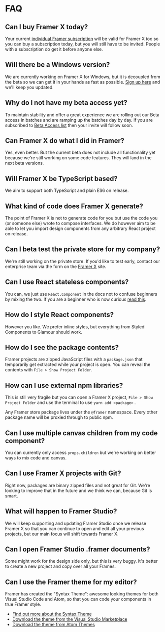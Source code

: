 # FAQ

## Can I buy Framer X today?

Your current [individual Framer subscription](http://framer.com/pricing) will be valid for Framer X too so you can buy a subscription today, but you will still have to be invited. People with a subscription do get it before anyone else.

## Will there be a Windows version?

We are currently working on Framer X for Windows, but it is decoupled from the beta so we can get it in your hands as fast as possible. [Sign up here](https://framer.com/forms/windows/) and we'll keep you updated.

## Why do I not have my beta access yet?

To maintain stability and offer a great experience we are rolling out our Beta access in batches and are ramping up the batches day by day. If you are subscribed to [Beta Access list](https://framer.com/x) then your invite will follow soon.

## Can Framer X do what I did in Framer?

Yes, even better. But the current beta does not include all functionality yet because we're still working on some code features. They will land in the next beta versions.

## Will Framer X be TypeScript based?

We aim to support both TypeScript and plain ES6 on release.

## What kind of code does Framer X generate?

The point of Framer X is not to generate code for you but use the code you \(or someone else\) wrote to compose interfaces. We do however aim to be able to let you import design components from any arbitrary React project on release.

## Can I beta test the private store for my company?

We're still working on the private store. If you'd like to test early, contact our enterprise team via the form on the [Framer X](https://framer.com/x) site.

## Can I use React stateless components?

You can, we just use `React.Component` in the docs not to confuse beginners by mixing the two. If you are a beginner who is now curious [read this](https://reactjs.org/docs/components-and-props.html).

## How do I style React components?

However you like. We prefer inline styles, but everything from Styled Components to Glamour should work.

## How do I see the package contents?

Framer projects are zipped JavaScript files with a `package.json` that temporarily get extracted while your project is open. You can reveal the contents with `File > Show Project Folder`.

## How can I use external npm libraries?

This is still very fragile but you can open a Framer X project, `File > Show Project Folder` and use the terminal to use `yarn add <package>` .

Any Framer store package lives under the `@framer` namespace. Every other package name will be proxied through to public npm.

## Can I use multiple canvas children from my code component?

You can currently only access `props.children` but we're working on better ways to mix code and canvas.

## Can I use Framer X projects with Git?

Right now, packages are binary zipped files and not great for Git. We're looking to improve that in the future and we think we can, because Git is smart.

## What will happen to Framer Studio?

We will keep supporting and updating Framer Studio once we release Framer X so that you can continue to open and edit all your previous projects, but our main focus will shift towards Framer X.

## Can I open Framer Studio .framer documents?

Some might work for the design side only, but this is very buggy. It's better to create a new project and copy over all your Frames.

## Can I use the Framer theme for my editor?

Framer has created the "Syntax Theme": awesome looking themes for both Visual Studio Code and Atom, so that you can code your components in true Framer style.

* [Find out more about the Syntax Theme](https://framer.com/free-syntax-theme/)
* [Download the theme from the Visual Studio Marketplace](https://marketplace.visualstudio.com/items?itemName=Framer.framer-syntax)
* [Download the theme from Atom Themes](https://atom.io/themes/framer-syntax) 

